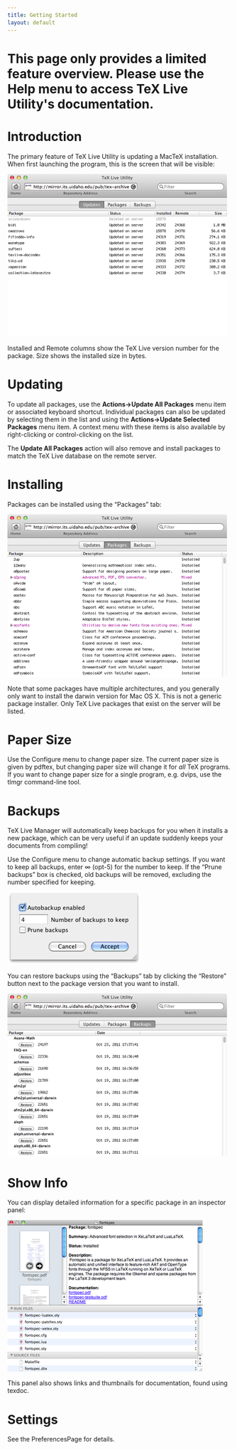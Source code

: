 ```yaml
---
title: Getting Started
layout: default
---
```

# This page only provides a limited feature overview.  Please use the Help menu to access TeX Live Utility's documentation.

# Introduction

The primary feature of TeX Live Utility is updating a MacTeX installation.  When first launching the program, this is the screen that will be visible:

![images/UpdateTab.png](images/UpdateTab.png)

Installed and Remote columns show the TeX Live version number for the package.  Size shows the installed size in bytes.

# Updating

To update all packages, use the **Actions->Update All Packages** menu item or associated keyboard shortcut.  Individual packages can also be updated by selecting them in the list and using the **Actions->Update Selected Packages** menu item.  A context menu with these items is also available by right-clicking or control-clicking on the list.

The **Update All Packages** action will also remove and install packages to match the TeX Live database on the remote server.

# Installing

Packages can be installed using the “Packages” tab:

![images/PackageTab.png](images/PackageTab.png)

Note that some packages have multiple architectures, and you generally only want to install the darwin version for Mac OS X.  This is not a generic package installer.  Only TeX Live packages that exist on the server will be listed.

# Paper Size

Use the Configure menu to change paper size.  The current paper size is given by pdftex, but changing paper size will change it for _all_ TeX programs.  If you want to change paper size for a single program, e.g. dvips, use the tlmgr command-line tool.

# Backups

TeX Live Manager will automatically keep backups for you when it installs a new package, which can be very useful if an update suddenly keeps your documents from compiling!

Use the Configure menu to change automatic backup settings.  If you want to keep all backups, enter ∞ (opt-5) for the number to keep.  If the “Prune backups” box is checked, old backups will be removed, excluding the number specified for keeping.

![images/AutobackupSheet.png](images/AutobackupSheet.png)

You can restore backups using the “Backups” tab by clicking the “Restore” button next to the package version that you want to install.

![images/BackupTab.png](images/BackupTab.png)

# Show Info

You can display detailed information for a specific package in an inspector panel:

![images/Info.png](images/Info.png)

This panel also shows links and thumbnails for documentation, found using texdoc.

# Settings

See the PreferencesPage for details.